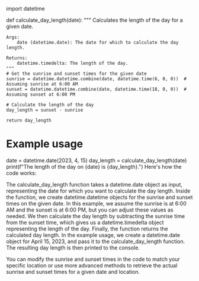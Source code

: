 import datetime

def calculate_day_length(date):
    """
    Calculates the length of the day for a given date.
    
    Args:
        date (datetime.date): The date for which to calculate the day length.
    
    Returns:
        datetime.timedelta: The length of the day.
    """
    # Get the sunrise and sunset times for the given date
    sunrise = datetime.datetime.combine(date, datetime.time(6, 0, 0))  # Assuming sunrise at 6:00 AM
    sunset = datetime.datetime.combine(date, datetime.time(18, 0, 0))  # Assuming sunset at 6:00 PM
    
    # Calculate the length of the day
    day_length = sunset - sunrise
    
    return day_length

# Example usage
date = datetime.date(2023, 4, 15)
day_length = calculate_day_length(date)
print(f"The length of the day on {date} is {day_length}.")
Here's how the code works:

The calculate_day_length function takes a datetime.date object as input, representing the date for which you want to calculate the day length.
Inside the function, we create datetime.datetime objects for the sunrise and sunset times on the given date. In this example, we assume the sunrise is at 6:00 AM and the sunset is at 6:00 PM, but you can adjust these values as needed.
We then calculate the day length by subtracting the sunrise time from the sunset time, which gives us a datetime.timedelta object representing the length of the day.
Finally, the function returns the calculated day length.
In the example usage, we create a datetime.date object for April 15, 2023, and pass it to the calculate_day_length function. The resulting day length is then printed to the console.

You can modify the sunrise and sunset times in the code to match your specific location or use more advanced methods to retrieve the actual sunrise and sunset times for a given date and location.
